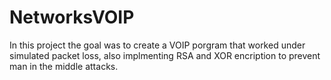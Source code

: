 # NetworksVOIP
In this project the goal was to create a VOIP porgram that worked under simulated packet loss, also implmenting RSA and XOR encription to prevent man in the middle attacks.
